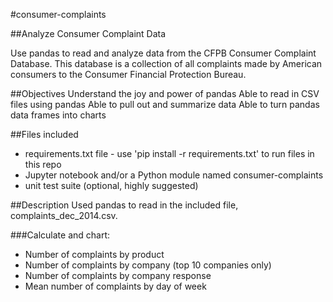 #consumer-complaints

##Analyze Consumer Complaint Data

Use pandas to read and analyze data from the CFPB Consumer Complaint Database.
This database is a collection of all complaints made by American consumers to the Consumer Financial Protection Bureau.

##Objectives
Understand the joy and power of pandas
Able to read in CSV files using pandas
Able to pull out and summarize data
Able to turn pandas data frames into charts

##Files included
 - requirements.txt file - use 'pip install -r requirements.txt' to run files in this repo
 - Jupyter notebook and/or a Python module named consumer-complaints
 - unit test suite (optional, highly suggested)

##Description
Used pandas to read in the included file, complaints_dec_2014.csv.

###Calculate and chart:
* Number of complaints by product
* Number of complaints by company (top 10 companies only)
* Number of complaints by company response
* Mean number of complaints by day of week
